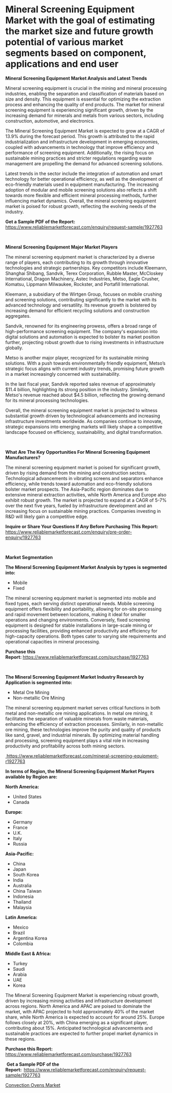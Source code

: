 <p><h1>Mineral Screening Equipment Market with the goal of estimating the market size and future growth potential of various market segments based on component, applications and end user</h1></p><p><strong>Mineral Screening Equipment Market Analysis and Latest Trends</strong></p>
<p><p>Mineral screening equipment is crucial in the mining and mineral processing industries, enabling the separation and classification of materials based on size and density. This equipment is essential for optimizing the extraction process and enhancing the quality of end products. The market for mineral screening equipment is experiencing significant growth, driven by the increasing demand for minerals and metals from various sectors, including construction, automotive, and electronics.</p><p>The Mineral Screening Equipment Market is expected to grow at a CAGR of 13.9% during the forecast period. This growth is attributed to the rapid industrialization and infrastructure development in emerging economies, coupled with advancements in technology that improve efficiency and performance of screening equipment. Additionally, the rising focus on sustainable mining practices and stricter regulations regarding waste management are propelling the demand for advanced screening solutions.</p><p>Latest trends in the sector include the integration of automation and smart technology for better operational efficiency, as well as the development of eco-friendly materials used in equipment manufacturing. The increasing adoption of modular and mobile screening solutions also reflects a shift towards more flexible and efficient mineral processing methods, further influencing market dynamics. Overall, the mineral screening equipment market is poised for robust growth, reflecting the evolving needs of the industry.</p></p>
<p><strong>Get a Sample PDF of the Report:&nbsp;</strong> <a href="https://www.reliablemarketforecast.com/enquiry/request-sample/1927763?utm_campaign=3357&utm_medium=2&utm_source=Github&utm_content=ia&utm_term=28032025&utm_id=mineral-screening-equipment">https://www.reliablemarketforecast.com/enquiry/request-sample/1927763</a></p>
<p>&nbsp;</p>
<p><strong>Mineral Screening Equipment Major Market Players</strong></p>
<p><p>The mineral screening equipment market is characterized by a diverse range of players, each contributing to its growth through innovative technologies and strategic partnerships. Key competitors include Kleemann, Shanghai Shibang, Sandvik, Terex Corporation, Rubble Master, McCloskey International, Dragon Machinery, Astec Industries, Metso, Eagle Crusher, Komatsu, Lippmann Milwaukee, Rockster, and Portafill International.</p><p>Kleemann, a subsidiary of the Wirtgen Group, focuses on mobile crushing and screening solutions, contributing significantly to the market with its advanced technology and versatility. Its revenue growth is bolstered by increasing demand for efficient recycling solutions and construction aggregates.</p><p>Sandvik, renowned for its engineering prowess, offers a broad range of high-performance screening equipment. The company's expansion into digital solutions and automation is expected to bolster its market position further, projecting robust growth due to rising investments in infrastructure globally.</p><p>Metso is another major player, recognized for its sustainable mining solutions. With a push towards environmentally friendly equipment, Metso’s strategic focus aligns with current industry trends, promising future growth in a market increasingly concerned with sustainability.</p><p>In the last fiscal year, Sandvik reported sales revenue of approximately $11.4 billion, highlighting its strong position in the industry. Similarly, Metso's revenue reached about $4.5 billion, reflecting the growing demand for its mineral processing technologies.</p><p>Overall, the mineral screening equipment market is projected to witness substantial growth driven by technological advancements and increasing infrastructure investments worldwide. As companies continue to innovate, strategic expansions into emerging markets will likely shape a competitive landscape focused on efficiency, sustainability, and digital transformation.</p></p>
<p>&nbsp;</p>
<p><strong>What Are The Key Opportunities For Mineral Screening Equipment Manufacturers?</strong></p>
<p><p>The mineral screening equipment market is poised for significant growth, driven by rising demand from the mining and construction sectors. Technological advancements in vibrating screens and separators enhance efficiency, while trends toward automation and eco-friendly solutions bolster market prospects. The Asia-Pacific region dominates due to extensive mineral extraction activities, while North America and Europe also exhibit robust growth. The market is projected to expand at a CAGR of 5-7% over the next five years, fueled by infrastructure development and an increasing focus on sustainable mining practices. Companies investing in R&D will likely gain a competitive edge.</p></p>
<p><strong>Inquire or Share Your Questions If Any Before Purchasing This Report:</strong> <a href="https://www.reliablemarketforecast.com/enquiry/pre-order-enquiry/1927763?utm_campaign=3357&utm_medium=2&utm_source=Github&utm_content=ia&utm_term=28032025&utm_id=mineral-screening-equipment">https://www.reliablemarketforecast.com/enquiry/pre-order-enquiry/1927763</a></p>
<p>&nbsp;</p>
<p><strong>Market Segmentation</strong></p>
<p><strong>The Mineral Screening Equipment Market Analysis by types is segmented into:</strong></p>
<p><ul><li>Mobile</li><li>Fixed</li></ul></p>
<p><p>The mineral screening equipment market is segmented into mobile and fixed types, each serving distinct operational needs. Mobile screening equipment offers flexibility and portability, allowing for on-site processing and rapid movement between locations, making it ideal for smaller operations and changing environments. Conversely, fixed screening equipment is designed for stable installations in large-scale mining or processing facilities, providing enhanced productivity and efficiency for high-capacity operations. Both types cater to varying site requirements and operational capacities in mineral processing.</p></p>
<p><strong>Purchase this Report:&nbsp;</strong><a href="https://www.reliablemarketforecast.com/purchase/1927763?utm_campaign=3357&utm_medium=2&utm_source=Github&utm_content=ia&utm_term=28032025&utm_id=mineral-screening-equipment">https://www.reliablemarketforecast.com/purchase/1927763</a></p>
<p>&nbsp;</p>
<p><strong>The Mineral Screening Equipment Market Industry Research by Application is segmented into:</strong></p>
<p><ul><li>Metal Ore Mining</li><li>Non-metallic Ore Mining</li></ul></p>
<p><p>The mineral screening equipment market serves critical functions in both metal and non-metallic ore mining applications. In metal ore mining, it facilitates the separation of valuable minerals from waste materials, enhancing the efficiency of extraction processes. Similarly, in non-metallic ore mining, these technologies improve the purity and quality of products like sand, gravel, and industrial minerals. By optimizing material handling and processing, screening equipment plays a vital role in increasing productivity and profitability across both mining sectors.</p></p>
<p><a href="https://www.reliablemarketforecast.com/mineral-screening-equipment-r1927763?utm_campaign=3357&utm_medium=2&utm_source=Github&utm_content=ia&utm_term=28032025&utm_id=mineral-screening-equipment">&nbsp;https://www.reliablemarketforecast.com/mineral-screening-equipment-r1927763</a></p>
<p><strong>In terms of Region, the Mineral Screening Equipment Market Players available by Region are:</strong></p>
<p>
    <p> <strong> North America: </strong>
        <ul>
            <li>United States</li>
            <li>Canada</li>
        </ul>
        </p> 
    <p> <strong> Europe: </strong>
        <ul>
            <li>Germany</li>
            <li>France</li>
            <li>U.K.</li>
            <li>Italy</li>
            <li>Russia</li>
        </ul>
        </p> 
    <p> <strong> Asia-Pacific: </strong>
        <ul>
            <li>China</li>
            <li>Japan</li>
            <li>South Korea</li>
            <li>India</li>
            <li>Australia</li>
            <li>China Taiwan</li>
            <li>Indonesia</li>
            <li>Thailand</li>
            <li>Malaysia</li>
        </ul>
        </p> 
    <p> <strong> Latin America: </strong>
        <ul>
            <li>Mexico</li>
            <li>Brazil</li>
            <li>Argentina Korea</li>
            <li>Colombia</li>
        </ul>
        </p> 
    <p> <strong> Middle East & Africa: </strong>
        <ul>
            <li>Turkey</li>
            <li>Saudi</li>
            <li>Arabia</li>
            <li>UAE</li>
            <li>Korea</li>
        </ul>
    </p>
    </p>
<p><p>The Mineral Screening Equipment Market is experiencing robust growth, driven by increasing mining activities and infrastructure development across regions. North America and APAC are poised to dominate the market, with APAC projected to hold approximately 40% of the market share, while North America is expected to account for around 25%. Europe follows closely at 20%, with China emerging as a significant player, contributing about 15%. Anticipated technological advancements and sustainable practices are expected to further propel market dynamics in these regions.</p></p>
<p><strong>Purchase this Report: </strong><a href="https://www.reliablemarketforecast.com/purchase/1927763?utm_campaign=3357&utm_medium=2&utm_source=Github&utm_content=ia&utm_term=28032025&utm_id=mineral-screening-equipment">https://www.reliablemarketforecast.com/purchase/1927763</a></p>
<p>&nbsp;<strong>Get a Sample PDF of the Report:&nbsp;&nbsp;</strong><a href="https://www.reliablemarketforecast.com/enquiry/request-sample/1927763?utm_campaign=3357&utm_medium=2&utm_source=Github&utm_content=ia&utm_term=28032025&utm_id=mineral-screening-equipment">https://www.reliablemarketforecast.com/enquiry/request-sample/1927763</a></p>
<p><strong></strong></p>
<p><p><a href="https://github.com/kalsirollija/Market-Research-Report-List-1/blob/main/convection-ovens-market.md?utm_campaign=3357&utm_medium=2&utm_source=Github&utm_content=ia&utm_term=28032025&utm_id=mineral-screening-equipment">Convection Ovens Market</a></p></p>